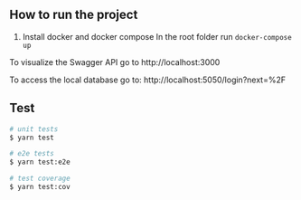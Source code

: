 ## How to run the project

1) Install docker and docker compose
In the root folder run `docker-compose up`

To visualize the Swagger API go to
http://localhost:3000

To access the local database go to:
http://localhost:5050/login?next=%2F

## Test

```bash
# unit tests
$ yarn test

# e2e tests
$ yarn test:e2e

# test coverage
$ yarn test:cov
```
